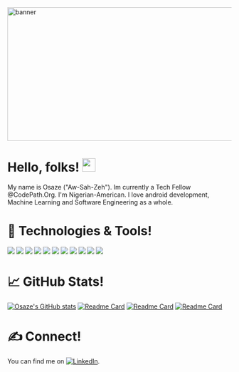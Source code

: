 <img src="https://user-images.githubusercontent.com/77579038/225479312-d3aed54b-087f-446d-be2e-d1a1a7bd2e70.png" alt="banner" width="755" height="300" style="display:block; margin:auto;">

# Hello, folks! <img src="https://raw.githubusercontent.com/MartinHeinz/MartinHeinz/master/wave.gif" width="30px">
My name is Osaze ("Aw-Sah-Zeh"). Im currently a Tech Fellow @CodePath.Org. I'm Nigerian-American. I love android development, Machine Learning and Software Engineering as a whole. <br/>

# 🔧 Technologies & Tools!
![](https://img.shields.io/badge/Editor-InellijIDEA-informational?style=flat&logo=data:image/svg%2bxml;base64,<BASE64_DATA>)
![](https://img.shields.io/badge/Editor-GoogleColab-informational?style=flat&logo=data:image/svg%2bxml;base64,<BASE64_DATA>)
![](https://img.shields.io/badge/Editor-AndroidStudio-informational?style=flat&logo=data:image/svg%2bxml;base64,<BASE64_DATA>)
![](https://img.shields.io/badge/Editor-VsCode-informational?style=flat&logo=data:image/svg%2bxml;base64,<BASE64_DATA>)
![](https://img.shields.io/badge/Language-Kotlin-informational?style=flat&logo=data:image/svg%2bxml;base64,<BASE64_DATA>)
![](https://img.shields.io/badge/Language-Java-informational?style=flat&logo=data:image/svg%2bxml;base64,<BASE64_DATA>)
[](https://img.shields.io/badge/Language-JavaScript-informational?style=flat&logo=data:image/svg%2bxml;base64,<BASE64_DATA>)
![](https://img.shields.io/badge/Language-Python-informational?style=flat&logo=data:image/svg%2bxml;base64,<BASE64_DATA>)
![](https://img.shields.io/badge/VersionControl-Git-informational?style=flat&logo=data:image/svg%2bxml;base64,<BASE64_DATA>)
![](https://img.shields.io/badge/ComputerVision-OpenCV-informational?style=flat&logo=data:image/svg%2bxml;base64,<BASE64_DATA>)
![](https://img.shields.io/badge/DataAnalysis-NumPy-informational?style=flat&logo=data:image/svg%2bxml;base64,<BASE64_DATA>)
![](https://img.shields.io/badge/MachineLearning-TensorFlow-informational?style=flat&logo=data:image/svg%2bxml;base64,<BASE64_DATA>)

# 📈 GitHub Stats!
[![Osaze's GitHub stats](https://github-readme-stats.vercel.app/api?username=osazeimohe&show_icons=true&theme=radical)](https://github.com/osazeimohe/github-readme-stats)
[![Readme Card](https://github-readme-stats.vercel.app/api/pin/?username=AndroidGrp9Codepath&repo=MindfulMind&theme=radical)](https://github.com/AndroidGrp9Codepath/MindfulMind)
[![Readme Card](https://github-readme-stats.vercel.app/api/pin/?username=osazeimohe&repo=Degrees&theme=radical)](https://github.com/osazeimohe/Degrees)
[![Readme Card](https://github-readme-stats.vercel.app/api/pin/?username=osazeimohe&repo=FlixsterMovieApp1&theme=radical)](https://github.com/osazeimohe/FlixsterMovieApp1)

# ✍ Connect!

<!-- Actual text -->

You can find me on [![LinkedIn][1.2]][1].

<!-- Icons -->

[1.2]: https://raw.githubusercontent.com/MartinHeinz/MartinHeinz/master/linkedin-3-16.png (LinkedIn icon without padding)

<!-- Links to your social media accounts -->

[1]: https://www.linkedin.com/in/osaze-imohe-4a9295239/

